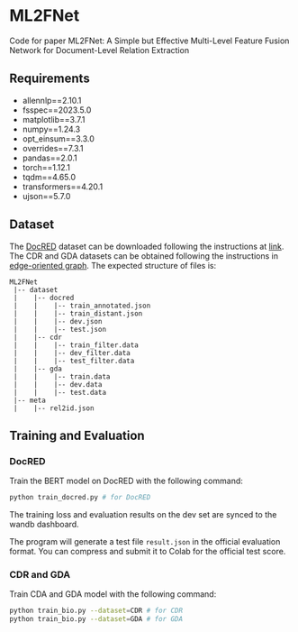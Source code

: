 # ML2FNet
Code for paper ML2FNet: A Simple but Effective Multi-Level Feature Fusion Network for Document-Level Relation Extraction


## Requirements
* allennlp==2.10.1
* fsspec==2023.5.0
* matplotlib==3.7.1
* numpy==1.24.3
* opt_einsum==3.3.0
* overrides==7.3.1
* pandas==2.0.1
* torch==1.12.1
* tqdm==4.65.0
* transformers==4.20.1
* ujson==5.7.0

## Dataset
The [DocRED](https://www.aclweb.org/anthology/P19-1074/) dataset can be downloaded following the instructions at [link](https://github.com/thunlp/DocRED/tree/master/data). The CDR and GDA datasets can be obtained following the instructions in [edge-oriented graph](https://github.com/fenchri/edge-oriented-graph). The expected structure of files is:
```
ML2FNet
 |-- dataset
 |    |-- docred
 |    |    |-- train_annotated.json        
 |    |    |-- train_distant.json
 |    |    |-- dev.json
 |    |    |-- test.json
 |    |-- cdr
 |    |    |-- train_filter.data
 |    |    |-- dev_filter.data
 |    |    |-- test_filter.data
 |    |-- gda
 |    |    |-- train.data
 |    |    |-- dev.data
 |    |    |-- test.data
 |-- meta
 |    |-- rel2id.json
```

## Training and Evaluation
### DocRED
Train the BERT model on DocRED with the following command:

```bash
python train_docred.py # for DocRED
```

The training loss and evaluation results on the dev set are synced to the wandb dashboard.

The program will generate a test file `result.json` in the official evaluation format. You can compress and submit it to Colab for the official test score.

### CDR and GDA
Train CDA and GDA model with the following command:
```bash
python train_bio.py --dataset=CDR # for CDR
python train_bio.py --dataset=GDA # for GDA
```
